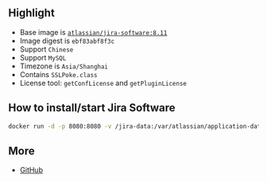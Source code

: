 ## Highlight

- Base image is [`atlassian/jira-software:8.11`](https://hub.docker.com/r/atlassian/jira-software/tags?page=1&ordering=-name&name=8.11)
- Image digest is `ebf83abf8f3c`
- Support `Chinese`
- Support `MySQL`
- Timezone is `Asia/Shanghai`
- Contains `SSLPoke.class`
- License tool: `getConfLicense` and `getPluginLicense`

## How to install/start Jira Software

```bash
docker run -d -p 8080:8080 -v /jira-data:/var/atlassian/application-data/jira -it bxwill/jira-software:8.11
```

## More

- [GitHub](https://github.com/seoktaehyeon/docker-jira-software)